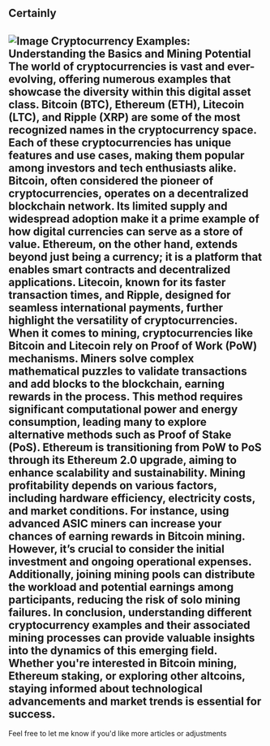 Certainly
---

![Image](https://github.com/user-attachments/assets/4a25d116-2220-4385-b08e-f287af8fcbc4)
Cryptocurrency Examples: Understanding the Basics and Mining Potential
The world of cryptocurrencies is vast and ever-evolving, offering numerous examples that showcase the diversity within this digital asset class. Bitcoin (BTC), Ethereum (ETH), Litecoin (LTC), and Ripple (XRP) are some of the most recognized names in the cryptocurrency space. Each of these cryptocurrencies has unique features and use cases, making them popular among investors and tech enthusiasts alike.
Bitcoin, often considered the pioneer of cryptocurrencies, operates on a decentralized blockchain network. Its limited supply and widespread adoption make it a prime example of how digital currencies can serve as a store of value. Ethereum, on the other hand, extends beyond just being a currency; it is a platform that enables smart contracts and decentralized applications. Litecoin, known for its faster transaction times, and Ripple, designed for seamless international payments, further highlight the versatility of cryptocurrencies.
When it comes to mining, cryptocurrencies like Bitcoin and Litecoin rely on Proof of Work (PoW) mechanisms. Miners solve complex mathematical puzzles to validate transactions and add blocks to the blockchain, earning rewards in the process. This method requires significant computational power and energy consumption, leading many to explore alternative methods such as Proof of Stake (PoS). Ethereum is transitioning from PoW to PoS through its Ethereum 2.0 upgrade, aiming to enhance scalability and sustainability.
Mining profitability depends on various factors, including hardware efficiency, electricity costs, and market conditions. For instance, using advanced ASIC miners can increase your chances of earning rewards in Bitcoin mining. However, it’s crucial to consider the initial investment and ongoing operational expenses. Additionally, joining mining pools can distribute the workload and potential earnings among participants, reducing the risk of solo mining failures.
In conclusion, understanding different cryptocurrency examples and their associated mining processes can provide valuable insights into the dynamics of this emerging field. Whether you're interested in Bitcoin mining, Ethereum staking, or exploring other altcoins, staying informed about technological advancements and market trends is essential for success.
--- 
Feel free to let me know if you'd like more articles or adjustments
